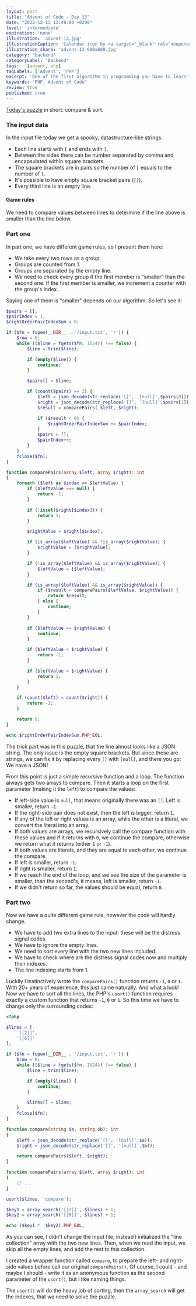 ```yaml
---
layout: post
title: "Advent of Code - Day 13"
date: "2022-12-13 13:40:00 +0200"
level: 'intermediate'
expiration: 'none'
illustration: 'advent-13.jpg'
illustrationCaption: 'Calendar icon by <a target="_blank" rel="noopener" href="https://pixabay.com/users/pinwhalestock-13691058/?utm_source=link-attribution&amp;utm_medium=referral&amp;utm_campaign=image&amp;utm_content=4623521">Kevin Sanderson</a> from <a target="_blank" rel="noopener" href="https://pixabay.com//?utm_source=link-attribution&amp;utm_medium=referral&amp;utm_campaign=image&amp;utm_content=4623521">Pixabay</a>'
illustration_share: 'advent-13_600x600.jpg'
category: 'backend'
categoryLabel: 'Backend'
tags:   [advent, php]
tagLabels: ['Advent', 'PHP']
excerpt: 'One of the first algorithm in programming you have to learn is sorting.'
keywords: "PHP, Advent of Code"
review: true
published: true
---
```


<a href="https://adventofcode.com/2022/day/13" rel="noopener" target="_blank">Today's puzzle</a> in short: compare &amp; sort.

### The input data

In the input file today we get a spooky, datastructure-like strings:

* Each line starts with `[` and ends with `]`.
* Between the sides there can be number separated by comma and encapsulated within square brackets.
* The square brackets are in pairs so the number of `[` equals to the number of `]`.
* It's possible to have empty square bracket pairs (`[]`).
* Every third line is an empty line.

#### Game rules

We need to compare values between lines to determine if the line above is smaller than the line below.

### Part one

In part one, we have different game rules, so I present them here: 
* We take every two rows as a group. 
* Groups are counted from 1. 
* Groups are separated by the empty line. 
* We need to check every group if the first member is "smaller" than the second one. If the first member is smaller, we 
  increment a counter with the group's index.

Saying one of them is "smaller" depends on our algorithm. So let's see it:

```php
$pairs = [];
$pairIndex = 1;
$rightOrderPairIndexSum = 0;

if ($fn = fopen(__DIR__ . '/input.txt', 'r')) {
    $row = 0;
    while (($line = fgets($fn, 1024)) !== false) {
        $line = trim($line);

        if (empty($line)) {
            continue;
        }

        $pairs[] = $line;

        if (count($pairs) == 2) {
            $left = json_decode(str_replace('[]', '[null]',$pairs[0]));
            $right = json_decode(str_replace('[]', '[null]',$pairs[1]));
            $result = comparePairs( $left, $right);

            if ($result < 0) {
                $rightOrderPairIndexSum += $pairIndex;
            }
            $pairs = [];
            $pairIndex++;
        }
    }
    fclose($fn);
}

function comparePairs(array $left, array $right): int
{
    foreach ($left as $index => $leftValue) {
        if ($leftValue === null) {
            return -1;
        }

        if (!isset($right[$index])) {
            return 1;
        }

        $rightValue = $right[$index];

        if (is_array($leftValue) && !is_array($rightValue)) {
            $rightValue = [$rightValue];
        }

        if (!is_array($leftValue) && is_array($rightValue)) {
            $leftValue = [$leftValue];
        }

        if (is_array($leftValue) && is_array($rightValue)) {
            if ($result = comparePairs($leftValue, $rightValue)) {
                return $result;
            } else {
                continue;
            }
        }

        if ($leftValue == $rightValue) {
            continue;
        }

        if ($leftValue < $rightValue) {
            return -1;
        }

        if ($leftValue > $rightValue) {
            return 1;
        }
    }

    if (count($left) < count($right)) {
        return -1;
    }

    return 0;
}

echo $rightOrderPairIndexSum.PHP_EOL;
```

The trick part was in this puzzle, that the line almost looks like a JSON string. The only issue is the empty square brackets.
But since these are strings, we can fix it by replacing every `[]` with `[null]`, and there you go: We have a JSON!

From this point is just a simple recursive function and a loop. The function always gets two arrays to compare. Then it
starts a loop on the first parameter (making it the `left`) to compare the values:

* If left-side value is `null`, that means originally there was an `[]`. Left is smaller, return `-1`.
* If the right-side pair does not exist, then the left is bigger, return `1`.
* If any of the left or right values is an array, while the other is a literal, we convert the literal into an array.
* If both values are arrays, we recursively call the compare function with these values and if it returns with `0`, we 
  continue the compare, otherwise we return what it returns (either `1` or `-1`).
* If both values are literals, and they are equal to each other, we continue the compare.
* If left is smaller, return `-1`.
* If right is smaller, return `1`.
* If we reach the end of the loop, and we see the size of the parameter is smaller, than the second's, it means, left is
  smaller, return `-1`.
* If we didn't return so far, the values should be equal, return `0`.

### Part two

Now we have a quite different game rule, however the code will hardly change. 

* We have to add two extra lines to the input: these will be the distress signal codes.
* We have to ignore the empty lines.
* We need to sort every line with the two new lines included.
* We have to check where are the distress signal codes now and multiply their indexes.
* The line indexing starts from 1.

Luckily I instinctively wrote the `comparePairs()` function returns `-1`, `0` or `1`. With 20+ years of experience, this
just came naturally. And what a luck! Now we have to sort all the lines, the PHP's `usort()` function requires exactly a
custom function that returns `-1`, `0` or `1`. So this time we have to change only the surrounding codes:

```php
<?php

$lines = [
    '[[2]]',
    '[[6]]'
];

if ($fn = fopen(__DIR__ . '/input.txt', 'r')) {
    $row = 0;
    while (($line = fgets($fn, 1024)) !== false) {
        $line = trim($line);

        if (empty($line)) {
            continue;
        }

        $lines[] = $line;
    }
    fclose($fn);
}

function compare(string $a, string $b): int
{
    $left = json_decode(str_replace('[]', '[null]',$a));
    $right = json_decode(str_replace('[]', '[null]',$b));

    return comparePairs($left, $right);
}

function comparePairs(array $left, array $right): int
{
    // ...
}

usort($lines, 'compare');

$key1 = array_search('[[2]]', $lines) + 1;
$key2 = array_search('[[6]]', $lines) + 1;

echo ($key1 *  $key2).PHP_EOL;
```

As you can see, I didn't change the input file, instead I initialized the "line collection" array with the two new lines.
Then, when we read the input, we skip all the empty lines, and add the rest to this collection.

I created a wrapper function called `compare`, to prepare the left- and right-side values before call our original `comparePairs()`.
Of course, I could - and maybe I should - write it as an anonymous function as the second parameter of the `usort()`, but
I like naming things.

The `usort()` will do the heavy job of sorting, then the `array_search` will get the indexes, that we need to solve the 
puzzle.